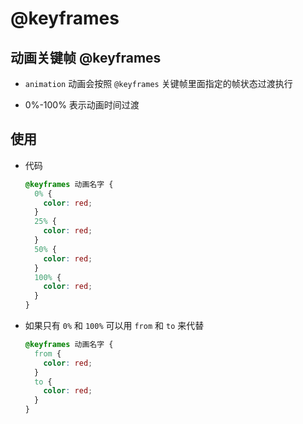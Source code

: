 # @keyframes

## 动画关键帧 @keyframes

+ `animation` 动画会按照 `@keyframes` 关键帧里面指定的帧状态过渡执行

+ 0%-100% 表示动画时间过渡

## 使用

+ 代码

  ```css
  @keyframes 动画名字 {
    0% {
      color: red;
    }
    25% {
      color: red;
    }
    50% {
      color: red;
    }
    100% {
      color: red;
    }
  }
  ```

+ 如果只有 `0%` 和 `100%` 可以用 `from` 和 `to` 来代替

  ```css
  @keyframes 动画名字 {
    from {
      color: red;
    }
    to {
      color: red;
    }
  }
  ```
